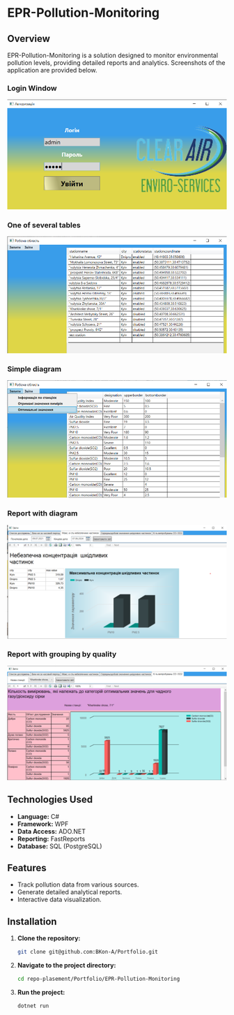 # EPR-Pollution-Monitoring

## Overview

EPR-Pollution-Monitoring is a solution designed to monitor environmental pollution levels, providing detailed reports and analytics. Screenshots of the application are provided below.

### Login Window
![Login Window Screenshot](/EPR-Polution-Monitoring/Images/workplace-auth-window.png)

### One of several tables
![Station Info Screenshot](/EPR-Polution-Monitoring/Images/workplace-stations-info.png)

### Simple diagram
![Optimal Values Screenshot](/EPR-Polution-Monitoring/Images/workplace-optimal-values.png)

### Report with diagram
![Report with diagram Screenshot](/EPR-Polution-Monitoring/Images/workplace-dangerous-particles.png)

### Report with grouping by quality
![Report with grouping by quality Screenshot](/EPR-Polution-Monitoring/Images/workplace-num-of-experiments.png)

## Technologies Used

- **Language:** C#
- **Framework:** WPF
- **Data Access:** ADO.NET
- **Reporting:** FastReports
- **Database:** SQL (PostgreSQL)

## Features

- Track pollution data from various sources.
- Generate detailed analytical reports.
- Interactive data visualization.

## Installation

1. **Clone the repository:**

   ```bash
   git clone git@github.com:BKon-A/Portfolio.git
   ```

2. **Navigate to the project directory:**

   ```bash
   cd repo-plasement/Portfolio/EPR-Pollution-Monitoring
   ```

3. **Run the project:**

   ```bash
   dotnet run
   ```
